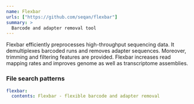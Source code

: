 ```yaml
---
name: Flexbar
urls: ["https://github.com/seqan/flexbar"]
summary: >
  Barcode and adapter removal tool
---
```


Flexbar efficiently preprocesses high-throughput sequencing data. It demultiplexes
barcoded runs and removes adapter sequences. Moreover, trimming and filtering features are provided.
Flexbar increases read mapping rates and improves genome as well as transcriptome assemblies.

### File search patterns

```yaml
flexbar:
  contents: Flexbar - flexible barcode and adapter removal
```
